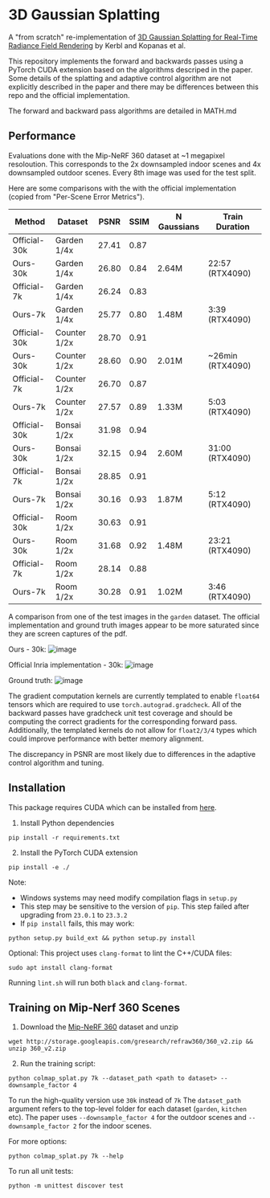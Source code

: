 # 3D Gaussian Splatting
A "from scratch" re-implementation of [3D Gaussian Splatting
for Real-Time Radiance Field Rendering](https://repo-sam.inria.fr/fungraph/3d-gaussian-splatting/) by Kerbl and Kopanas et al.

This repository implements the forward and backwards passes using a PyTorch CUDA extension based on the algorithms descriped in the paper. Some details of the splatting and adaptive control algorithm are not explicitly described in the paper and there may be differences between this repo and the official implementation.

The forward and backward pass algorithms are detailed in MATH.md


## Performance

Evaluations done with the Mip-NeRF 360 dataset at ~1 megapixel resoloution. This corresponds to the 2x downsampled indoor scenes and 4x downsampled outdoor scenes. Every 8th image was used for the test split.


Here are some comparisons with the with the official implementation (copied from "Per-Scene Error Metrics").


| Method       | Dataset     | PSNR | SSIM | N Gaussians | Train Duration   |
|--------------|-------------|------|------|-------------|------------------|
| Official-30k | Garden 1/4x | 27.41| 0.87 |             |                  |
| Ours-30k     | Garden 1/4x | 26.80| 0.84 | 2.64M       | 22:57  (RTX4090) |
| Official-7k  | Garden 1/4x | 26.24| 0.83 |             |                  |
| Ours-7k      | Garden 1/4x | 25.77| 0.80 | 1.48M       | 3:39   (RTX4090) |
| Official-30k | Counter 1/2x| 28.70| 0.91 |             |                  |
| Ours-30k     | Counter 1/2x| 28.60| 0.90 | 2.01M       | ~26min (RTX4090) |
| Official-7k  | Counter 1/2x| 26.70| 0.87 |             |                  |
| Ours-7k      | Counter 1/2x| 27.57| 0.89 | 1.33M       | 5:03   (RTX4090) |
| Official-30k | Bonsai  1/2x| 31.98| 0.94 |             |                  |
| Ours-30k     | Bonsai  1/2x| 32.15| 0.94 | 2.60M       | 31:00  (RTX4090) |
| Official-7k  | Bonsai 1/2x | 28.85| 0.91 |             |                  |
| Ours-7k      | Bonsai 1/2x | 30.16| 0.93 | 1.87M       | 5:12   (RTX4090) |
| Official-30k | Room 1/2x   | 30.63| 0.91 |             |                  |
| Ours-30k     | Room 1/2x   | 31.68| 0.92 | 1.48M       | 23:21  (RTX4090) |
| Official-7k  | Room 1/2x   | 28.14| 0.88 |             |                  |
| Ours-7k      | Room 1/2x   | 30.28| 0.91 | 1.02M       | 3:46   (RTX4090) |


A comparison from one of the test images in the `garden` dataset. The official implementation and ground truth images appear to be more saturated since they are screen captures of the pdf.

Ours - 30k:
![image](https://github.com/joeyan/gaussian_splatting/assets/17635504/075c6fd3-b92b-4733-9ac6-370a4cde8d9a)

Official Inria implementation - 30k:
![image](https://github.com/joeyan/gaussian_splatting/assets/17635504/1460b7eb-a28c-43ed-b8e2-a2695f6ab805)

Ground truth:
![image](https://github.com/joeyan/gaussian_splatting/assets/17635504/e3c1f0c2-3f36-41dc-8441-df856399e987)


The gradient computation kernels are currently templated to enable `float64` tensors which are required to use `torch.autograd.gradcheck`. All of the backward passes have gradcheck unit test coverage and should be computing the correct gradients for the corresponding forward pass. Additionally, the templated kernels do not allow for `float2/3/4` types which could improve performance with better memory alignment.

 The discrepancy in PSNR are most likely due to differences in the adaptive control algorithm and tuning.


## Installation
This package requires CUDA which can be installed from [here](https://developer.nvidia.com/cuda-downloads). 

1. Install Python dependencies
```
pip install -r requirements.txt
```

2. Install the PyTorch CUDA extension
```
pip install -e ./
```
Note:
- Windows systems may need modify compilation flags in `setup.py`
- This step may be sensitive to the version of `pip`. This step failed after upgrading from `23.0.1` to `23.3.2`
- If `pip install` fails, this may work:
```
python setup.py build_ext && python setup.py install
```

Optional:
This project uses `clang-format` to lint the C++/CUDA files:

```
sudo apt install clang-format
```
Running `lint.sh` will run both `black` and `clang-format`.


## Training on Mip-Nerf 360 Scenes

1. Download the [Mip-NeRF 360](https://jonbarron.info/mipnerf360/) dataset and unzip

```
wget http://storage.googleapis.com/gresearch/refraw360/360_v2.zip && unzip 360_v2.zip
```


2. Run the training script:
```
python colmap_splat.py 7k --dataset_path <path to dataset> --downsample_factor 4
``` 

To run the high-quality version use `30k` instead of `7k` The `dataset_path` argument refers to the top-level folder for each dataset (`garden`, `kitchen` etc). The paper uses `--downsample_factor 4` for the outdoor scenes and `--downsample_factor 2` for the indoor scenes.


For more options:
```
python colmap_splat.py 7k --help
```

To run all unit tests:

```
python -m unittest discover test
```

